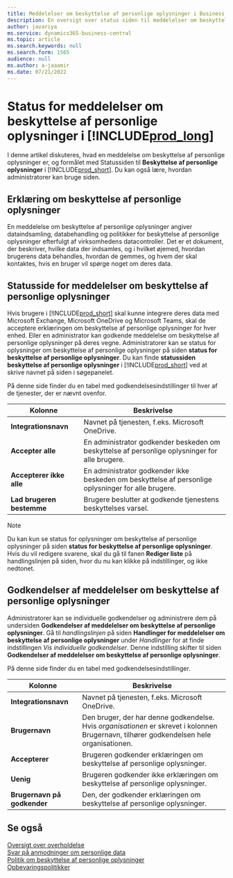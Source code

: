 ```yaml
---
title: Meddelelser om beskyttelse af personlige oplysninger i Business central
description: En oversigt over status siden til meddelelser om beskyttelse af personlige oplysninger i Business central
author: javariya
ms.service: dynamics365-business-central
ms.topic: article
ms.search.keywords: null
ms.search.form: 1565
audience: null
ms.author: a-jaaamir
ms.date: 07/21/2022
---
```


# <a name="privacy-notices-status-in-"></a><a name="privacy-notices-status-in-"></a>Status for meddelelser om beskyttelse af personlige oplysninger i [!INCLUDE[prod_long](includes/prod_long.md)]

I denne artikel diskuteres, hvad en meddelelse om beskyttelse af personlige oplysninger er, og formålet med Statussiden til **Beskyttelse af personlige oplysninger** i [!INCLUDE[prod_short](includes/prod_short.md)]. Du kan også lære, hvordan administratorer kan bruge siden.

## <a name="privacy-notice"></a><a name="privacy-notice"></a>Erklæring om beskyttelse af personlige oplysninger

En meddelelse om beskyttelse af personlige oplysninger angiver dataindsamling, databehandling og politikker for beskyttelse af personlige oplysninger efterfulgt af virksomhedens datacontroller. Det er et dokument, der beskriver, hvilke data der indsamles, og i hvilket øjemed, hvordan brugerens data behandles, hvordan de gemmes, og hvem der skal kontaktes, hvis en bruger vil spørge noget om deres data. 

## <a name="privacy-notices-status-page"></a><a name="privacy-notices-status-page"></a>Statusside for meddelelser om beskyttelse af personlige oplysninger

Hvis brugere i [!INCLUDE[prod_short](includes/prod_short.md)] skal kunne integrere deres data med Microsoft Exchange, Microsoft OneDrive og Microsoft Teams, skal de acceptere erklæringen om beskyttelse af personlige oplysninger for hver enhed. Eller en administrator kan godkende meddelelse om beskyttelse af personlige oplysninger på deres vegne. Administratorer kan se status for oplysninger om beskyttelse af personlige oplysninger på siden **status for beskyttelse af personlige oplysninger**. Du kan finde **statussiden beskyttelse af personlige oplysninger** i [!INCLUDE[prod_short](includes/prod_short.md)] ved at skrive navnet på siden i søgepanelet.  

På denne side finder du en tabel med godkendelsesindstillinger til hver af de tjenester, der er nævnt ovenfor. 

| Kolonne | Beskrivelse |
| ----------- | ----------- | 
| **Integrationsnavn** | Navnet på tjenesten, f.eks. Microsoft OneDrive. |
| **Accepter alle** | En administrator godkender beskeden om beskyttelse af personlige oplysninger for alle brugere. |
| **Accepterer ikke alle** | En administrator godkender ikke beskeden om beskyttelse af personlige oplysninger for alle brugere. |
| **Lad brugeren bestemme** | Brugere beslutter at godkende tjenestens beskyttelses varsel. |

> [!NOTE]
> Du kan kun se status for oplysninger om beskyttelse af personlige oplysninger på siden **status for beskyttelse af personlige oplysninger**. Hvis du vil redigere svarene, skal du gå til fanen **Rediger liste** på handlingslinjen på siden, hvor du nu kan klikke på indstillinger, og ikke nedtonet.

## <a name="privacy-notice-approvals"></a><a name="privacy-notice-approvals"></a>Godkendelser af meddelelser om beskyttelse af personlige oplysninger

Administratorer kan se individuelle godkendelser og administrere dem på undersiden **Godkendelser af meddelelser om beskyttelse af personlige oplysninger**. Gå til *handlingslinjen* på siden **Handlinger for meddelelser om beskyttelse af personlige oplysninger** under *Handlinger* for at finde indstillingen *Vis individuelle godkendelser*. Denne indstilling skifter til siden **Godkendelser af meddelelser om beskyttelse af personlige oplysninger**.<br>

På denne side finder du en tabel med godkendelsesindstillinger. 

| Kolonne | Beskrivelse |
| ----------- | ----------- | 
| **Integrationsnavn** | Navnet på tjenesten, f.eks. Microsoft OneDrive. |
| **Brugernavn** | Den bruger, der har denne godkendelse. Hvis *organisationen* er skrevet i kolonnen Brugernavn, tilhører godkendelsen hele organisationen. 
| **Accepterer** | Brugeren godkender erklæringen om beskyttelse af personlige oplysninger. |
| **Uenig** | Brugeren godkender ikke erklæringen om beskyttelse af personlige oplysninger. |
| **Brugernavn på godkender** | Den, der godkender erklæringen om beskyttelse af personlige oplysninger. |

## <a name="see-also"></a><a name="see-also"></a>Se også

[Oversigt over overholdelse  ](/dynamics365/business-central/compliance/compliance-overview)  
[Svar på anmodninger om personlige data  ](/dynamics365/business-central/admin-responding-to-requests-about-personal-data)  
[Politik om beskyttelse af personlige oplysninger ](/dynamics365/business-central/dev-itpro/developer/readiness/readiness-checklist-i-privacypolicy-termsofuse)  
[Opbevaringspolitikker](/dynamics365-release-plan/2020wave2/smb/dynamics365-business-central/define-retention-policies) 
